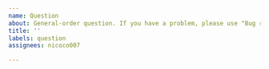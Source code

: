 ```yaml
---
name: Question
about: General-order question. If you have a problem, please use "Bug report" instead.
title: ''
labels: question
assignees: nicoco007

---
```



